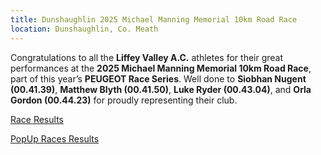 ```yaml
---
title: Dunshaughlin 2025 Michael Manning Memorial 10km Road Race
location: Dunshaughlin, Co. Meath
---
```


Congratulations to all the <b>Liffey Valley A.C.</b> athletes for their great performances at the <b>2025 Michael Manning Memorial 10km Road Race</b>, part of this year’s <b>PEUGEOT Race Series</b>. Well done to <b>Siobhan Nugent (00.41.39)</b>, <b>Matthew Blyth (00.41.50)</b>, <b>Luke Ryder (00.43.04)</b>, and <b>Orla Gordon (00.44.23)</b> for proudly representing their club. 

<a href="/races/2025-06-21-Dunshaughlin_10k/" target="_blank" rel="noopener noreferrer">Race Results</a>

<a href="https://www.popupraces.ie/race/michael-manning-memorial-dunshaughlin-10k-2025/#:~:text=Dunshaughlin%20AC%20are%20delighted%20to,Race%20Series%20%26%20will%20sell%20out.&text=Start%20on%20the%20R125%20close,continue%20onto%20the%20main%20street." target="_blank" rel="noopener noreferrer">PopUp Races Results</a>
